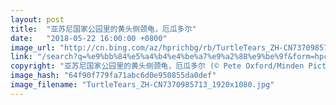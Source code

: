 ```yaml
---
layout: post
title:  "亚苏尼国家公园里的黄头侧颈龟，厄瓜多尔"
date:   "2018-05-22 16:00:00 +0800"
image_url: "http://cn.bing.com/az/hprichbg/rb/TurtleTears_ZH-CN7370985713_1920x1080.jpg"
link: "/search?q=%e9%bb%84%e5%a4%b4%e4%be%a7%e9%a2%88%e9%be%9f&form=hpcapt&mkt=zh-cn"
copyright: "亚苏尼国家公园里的黄头侧颈龟，厄瓜多尔 (© Pete Oxford/Minden Pictures)"
image_hash: "64f90f779fa71abc6d0e950855da0def"
image_filename: "TurtleTears_ZH-CN7370985713_1920x1080.jpg"
---
```


